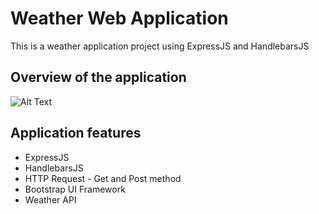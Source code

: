 # Weather Web Application

This is a weather application project using ExpressJS and HandlebarsJS

## Overview of the application

![Alt Text](https://github.com/nyyirs/WeatherApp-GUI-NodeJS/blob/master/overview.gif)

## Application features

* ExpressJS
* HandlebarsJS
* HTTP Request - Get and Post method
* Bootstrap UI Framework
* Weather API

